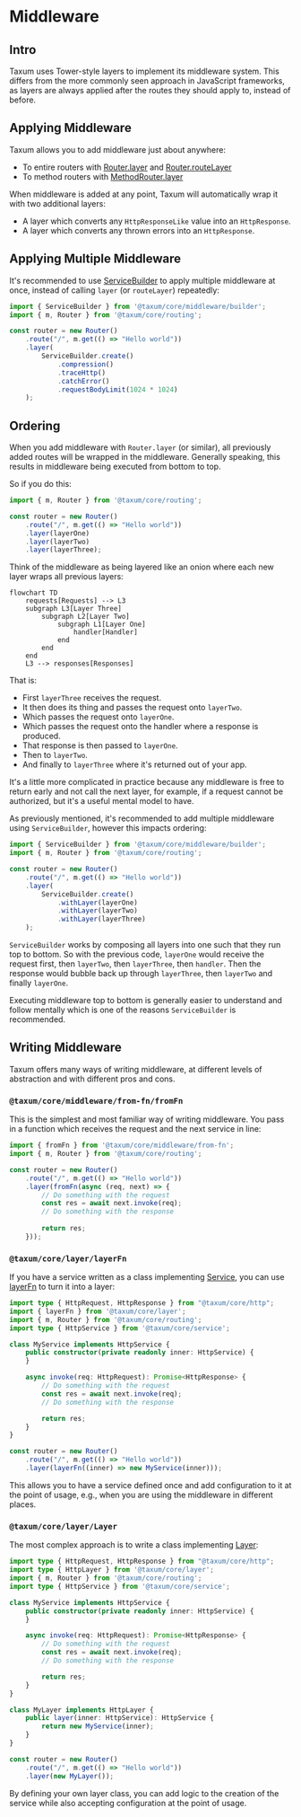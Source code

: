 # Middleware

## Intro

Taxum uses Tower-style layers to implement its middleware system. This differs from the more commonly seen approach
in JavaScript frameworks, as layers are always applied after the routes they should apply to, instead of before.

## Applying Middleware

Taxum allows you to add middleware just about anywhere:

- To entire routers with [Router.layer](/api/@taxum/core/routing/classes/Router.html#layer)
  and [Router.routeLayer](/api/@taxum/core/routing/classes/Router.html#routeLayer)
- To method routers with [MethodRouter.layer](/api/@taxum/core/routing/classes/MethodRouter.html#layer)

When middleware is added at any point, Taxum will automatically wrap it with two additional layers:

- A layer which converts any `HttpResponseLike` value into an `HttpResponse`.
- A layer which converts any thrown errors into an `HttpResponse`.

## Applying Multiple Middleware

It's recommended to use [ServiceBuilder](/api/@taxum/core/middleware/builder/classes/ServiceBuilder.html) to apply
multiple middleware at once, instead of calling `layer` (or `routeLayer`) repeatedly:

```ts
import { ServiceBuilder } from '@taxum/core/middleware/builder';
import { m, Router } from '@taxum/core/routing';

const router = new Router()
    .route("/", m.get(() => "Hello world"))
    .layer(
        ServiceBuilder.create()
            .compression()
            .traceHttp()
            .catchError()
            .requestBodyLimit(1024 * 1024)
    );
```

## Ordering

When you add middleware with `Router.layer` (or similar), all previously added routes will be wrapped in the middleware.
Generally speaking, this results in middleware being executed from bottom to top.

So if you do this:

```ts
import { m, Router } from '@taxum/core/routing';

const router = new Router()
    .route("/", m.get(() => "Hello world"))
    .layer(layerOne)
    .layer(layerTwo)
    .layer(layerThree);
```

Think of the middleware as being layered like an onion where each new layer wraps all previous layers:

```mermaid
flowchart TD
    requests[Requests] --> L3
    subgraph L3[Layer Three]
        subgraph L2[Layer Two]
            subgraph L1[Layer One]
                handler[Handler]
            end
        end
    end
    L3 --> responses[Responses]
```

That is:

- First `layerThree` receives the request.
- It then does its thing and passes the request onto `layerTwo`.
- Which passes the request onto `layerOne`.
- Which passes the request onto the handler where a response is produced.
- That response is then passed to `layerOne`.
- Then to `layerTwo`.
- And finally to `layerThree` where it's returned out of your app.

It's a little more complicated in practice because any middleware is free to return early and not call the next layer,
for example, if a request cannot be authorized, but it's a useful mental model to have.

As previously mentioned, it's recommended to add multiple middleware using `ServiceBuilder`, however this impacts
ordering:

```ts
import { ServiceBuilder } from '@taxum/core/middleware/builder';
import { m, Router } from '@taxum/core/routing';

const router = new Router()
    .route("/", m.get(() => "Hello world"))
    .layer(
        ServiceBuilder.create()
            .withLayer(layerOne)
            .withLayer(layerTwo)
            .withLayer(layerThree)
    );
```

`ServiceBuilder` works by composing all layers into one such that they run top to bottom. So with the previous code,
`layerOne` would receive the request first, then `layerTwo`, then `layerThree`, then `handler`. Then the response would
bubble back up through `layerThree`, then `layerTwo` and finally `layerOne`.

Executing middleware top to bottom is generally easier to understand and follow mentally which is one of the reasons
`ServiceBuilder` is recommended.

## Writing Middleware

Taxum offers many ways of writing middleware, at different levels of abstraction and with different pros and cons.

### `@taxum/core/middleware/from-fn/fromFn`

This is the simplest and most familiar way of writing middleware. You pass in a function which receives the request and
the next service in line:

```ts
import { fromFn } from '@taxum/core/middleware/from-fn';
import { m, Router } from '@taxum/core/routing';

const router = new Router()
    .route("/", m.get(() => "Hello world"))
    .layer(fromFn(async (req, next) => {
        // Do something with the request
        const res = await next.invoke(req);
        // Do something with the response
        
        return res;
    }));
```

### `@taxum/core/layer/layerFn`

If you have a service written as a class implementing [Service](/api/@taxum/core/service/type-aliases/Service.html), you
can use [layerFn](/api/@taxum/core/layer/classes/LayerFn.html) to turn it into a layer:

```ts
import type { HttpRequest, HttpResponse } from "@taxum/core/http";
import { layerFn } from '@taxum/core/layer';
import { m, Router } from '@taxum/core/routing';
import type { HttpService } from '@taxum/core/service';

class MyService implements HttpService {
    public constructor(private readonly inner: HttpService) {
    }

    async invoke(req: HttpRequest): Promise<HttpResponse> {
        // Do something with the request
        const res = await next.invoke(req);
        // Do something with the response

        return res;
    }
}

const router = new Router()
    .route("/", m.get(() => "Hello world"))
    .layer(layerFn((inner) => new MyService(inner)));
```

This allows you to have a service defined once and add configuration to it at the point of usage, e.g., when you are
using the middleware in different places.

### `@taxum/core/layer/Layer`

The most complex approach is to write a class implementing [Layer](/api/@taxum/core/layer/type-aliases/Layer.html):

```ts
import type { HttpRequest, HttpResponse } from "@taxum/core/http";
import type { HttpLayer } from '@taxum/core/layer';
import { m, Router } from '@taxum/core/routing';
import type { HttpService } from '@taxum/core/service';

class MyService implements HttpService {
    public constructor(private readonly inner: HttpService) {
    }

    async invoke(req: HttpRequest): Promise<HttpResponse> {
        // Do something with the request
        const res = await next.invoke(req);
        // Do something with the response

        return res;
    }
}

class MyLayer implements HttpLayer {
    public layer(inner: HttpService): HttpService {
        return new MyService(inner);
    }
}

const router = new Router()
    .route("/", m.get(() => "Hello world"))
    .layer(new MyLayer());
```

By defining your own layer class, you can add logic to the creation of the service while also accepting configuration
at the point of usage.
